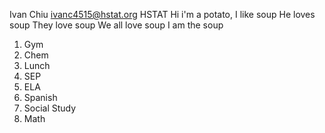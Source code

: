 Ivan Chiu
ivanc4515@hstat.org
HSTAT
Hi i'm a potato, I like soup
He loves soup
They love soup
We all love soup
I am the soup

1. Gym
2. Chem
3. Lunch
4. SEP
5. ELA
6. Spanish
7. Social Study
8. Math
